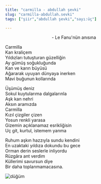 ```yaml
---
title: "carmilla - abdullah şevki"
slug: "carmilla-abdullah.sevki"
tags: ["şiir","abdullah şevki","sayı:üç"]

---
```

                                      - Le Fanu'nün anısına

Carmilla\
Kan kraliçem\
Yıldızları tutuşturan güzelliğin\
Ay gümüş soğukluğunda\
Kan ve karın büyüsü\
Ağararak uyuyan dünyaya inerken\
Mavi buğunun kollarında

Üşümüş deniz\
Sokul kuytularıma dalgalarınla\
Aşk kan nehri\
Aksın aramızda\
Carmilla\
Kızıl çizgiler çizen\
Yosun renkli yarasa\
Gizemin açıklanamaz esrikliğisin\
Uç git, kurtul, istemem yanma

Ruhum aşkın hazzıyla sundu kendini\
En uzaktaki yıldıza dokundu bu gece\
Orman derin seslerle inliyordu\
Rüzgâra ant verdim\
Küllerimi savursun diye\
Bir daha toplanmamacasına.

![düğüm](/img/ky03_02_zaferyalcinpinar.jpg)